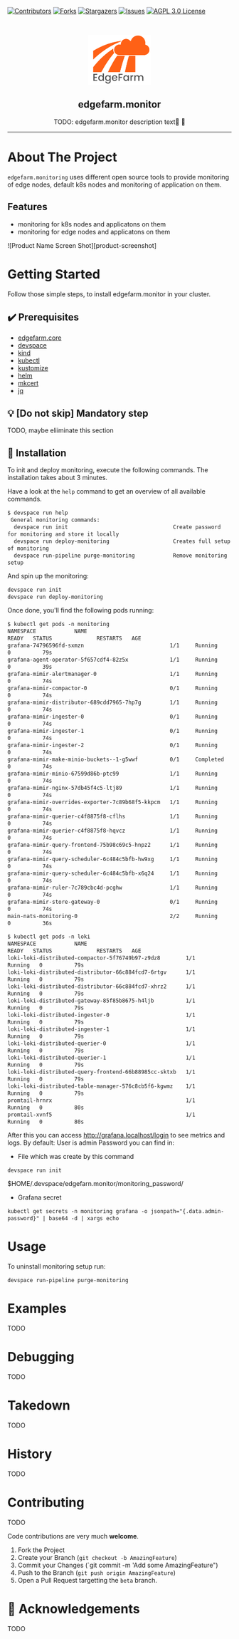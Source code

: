 [contributors-shield]: https://img.shields.io/github/contributors/edgefarm/edgefarm.monitor.svg?style=for-the-badge
[contributors-url]: https://github.com/edgefarm/edgefarm.monitor/graphs/contributors
[forks-shield]: https://img.shields.io/github/forks/edgefarm/edgefarm.monitor.svg?style=for-the-badge
[forks-url]: https://github.com/edgefarm/edgefarm.monitor/network/members
[stars-shield]: https://img.shields.io/github/stars/edgefarm/edgefarm.monitor.svg?style=for-the-badge
[stars-url]: https://github.com/edgefarm/edgefarm.monitor/stargazers
[issues-shield]: https://img.shields.io/github/issues/edgefarm/edgefarm.monitor.svg?style=for-the-badge
[issues-url]: https://github.com/edgefarm/edgefarm.monitor/issues
[license-shield]: https://img.shields.io/github/license/edgefarm/edgefarm.monitor?logo=mit&style=for-the-badge
[license-url]: https://opensource.org/licenses/AGPL-3.0

[![Contributors][contributors-shield]][contributors-url]
[![Forks][forks-shield]][forks-url]
[![Stargazers][stars-shield]][stars-url]
[![Issues][issues-shield]][issues-url]
[![AGPL 3.0 License][license-shield]][license-url]

<!-- PROJECT LOGO -->
<br />
<p align="center">
  <a href="https://github.com/edgefarm/edgefarm.monitor">
    <img src="https://github.com/edgefarm/edgefarm.monitor/raw/main/.images/EdgefarmLogoWithText.png" alt="Logo" height="112">
  </a>

  <h2 align="center">edgefarm.monitor</h2>

  <p align="center">
    TODO: edgefarm.monitor description text🤑 🚀
  </p>
  <hr />
</p>

# About The Project

`edgefarm.monitoring` uses different open source tools to provide monitoring of edge nodes, default k8s nodes and monitoring of application on them.

## Features

- monitoring for k8s nodes and applicatons on them
- monitoring for edge nodes and applicatons on them

![Product Name Screen Shot][product-screenshot]

<!-- GETTING STARTED -->

# Getting Started

Follow those simple steps, to install edgefarm.monitor in your cluster.

## ✔️ Prerequisites

- [edgefarm.core](https://github.com/edgefarm/edgefarm.core)
- [devspace](https://devspace.sh/)
- [kind](https://kind.sigs.k8s.io)
- [kubectl](https://kubernetes.io/docs/tasks/tools/install-kubectl/)
- [kustomize](https://kustomize.io/)
- [helm](https://helm.sh/)
- [mkcert](https://github.com/FiloSottile/mkcert)
- [jq](https://stedolan.github.io/jq/)

## 💡 [Do not skip] Mandatory step

TODO, maybe eliiminate this section

## 🎯 Installation

To init and deploy monitoring, execute the following commands.
The installation takes about 3 minutes.

Have a look at the `help` command to get an overview of all available commands.

```console
$ devspace run help
 General monitoring commands:
  devspace run init                                 Create password for monitoring and store it locally
  devspace run deploy-monitoring                    Creates full setup of monitoring
  devspace run-pipeline purge-monitoring            Remove monitoring setup
```

And spin up the monitoring:

```console
devspace run init
devspace run deploy-monitoring
```

Once done, you'll find the following pods running:

```console
$ kubectl get pods -n monitoring
NAMESPACE            NAME                                            READY   STATUS              RESTARTS   AGE
grafana-74796596fd-sxmzn                           1/1     Running     0          79s
grafana-agent-operator-5f657cdf4-82z5x             1/1     Running     0          39s
grafana-mimir-alertmanager-0                       1/1     Running     0          74s
grafana-mimir-compactor-0                          0/1     Running     0          74s
grafana-mimir-distributor-689cdd7965-7hp7g         1/1     Running     0          74s
grafana-mimir-ingester-0                           0/1     Running     0          74s
grafana-mimir-ingester-1                           0/1     Running     0          74s
grafana-mimir-ingester-2                           0/1     Running     0          74s
grafana-mimir-make-minio-buckets--1-g5wwf          0/1     Completed   0          74s
grafana-mimir-minio-67599d86b-ptc99                1/1     Running     0          74s
grafana-mimir-nginx-57db45f4c5-ltj89               1/1     Running     0          74s
grafana-mimir-overrides-exporter-7c89b68f5-kkpcm   1/1     Running     0          74s
grafana-mimir-querier-c4f8875f8-cflhs              1/1     Running     0          74s
grafana-mimir-querier-c4f8875f8-hqvcz              1/1     Running     0          74s
grafana-mimir-query-frontend-75b98c69c5-hnpz2      1/1     Running     0          74s
grafana-mimir-query-scheduler-6c484c5bfb-hw9xg     1/1     Running     0          74s
grafana-mimir-query-scheduler-6c484c5bfb-x6q24     1/1     Running     0          74s
grafana-mimir-ruler-7c789cbc4d-pcghw               1/1     Running     0          74s
grafana-mimir-store-gateway-0                      0/1     Running     0          74s
main-nats-monitoring-0                             2/2     Running     0          36s
```

```console
$ kubectl get pods -n loki
NAMESPACE            NAME                                            READY   STATUS              RESTARTS   AGE
loki-loki-distributed-compactor-5f76749b97-z9dz8        1/1     Running   0          79s
loki-loki-distributed-distributor-66c884fcd7-6rtgv      1/1     Running   0          79s
loki-loki-distributed-distributor-66c884fcd7-xhrz2      1/1     Running   0          79s
loki-loki-distributed-gateway-85f85b8675-h4ljb          1/1     Running   0          79s
loki-loki-distributed-ingester-0                        1/1     Running   0          79s
loki-loki-distributed-ingester-1                        1/1     Running   0          79s
loki-loki-distributed-querier-0                         1/1     Running   0          79s
loki-loki-distributed-querier-1                         1/1     Running   0          79s
loki-loki-distributed-query-frontend-66b88985cc-sktxb   1/1     Running   0          79s
loki-loki-distributed-table-manager-576c8cb5f6-kgwmz    1/1     Running   0          79s
promtail-hrnrx                                          1/1     Running   0          80s
promtail-xvnf5                                          1/1     Running   0          80s
```
After this you can access http://grafana.localhost/login to see metrics and logs.
By default:
User is admin
Password you can find in:
- File which was create by this command
```console
devspace run init 
```
$HOME/.devspace/edgefarn.monitor/monitoring_password/

- Grafana secret
```console
kubectl get secrets -n monitoring grafana -o jsonpath="{.data.admin-password}" | base64 -d | xargs echo
```

# Usage

To uninstall monitoring setup run: 
```console
devspace run-pipeline purge-monitoring
```

# Examples

TODO

# Debugging

TODO

# Takedown

TODO

# History

TODO

# Contributing

TODO


Code contributions are very much **welcome**.

1. Fork the Project
2. Create your Branch (`git checkout -b AmazingFeature`)
3. Commit your Changes (`git commit -m 'Add some AmazingFeature")
4. Push to the Branch (`git push origin AmazingFeature`)
5. Open a Pull Request targetting the `beta` branch.

# 🫶 Acknowledgements

TODO
